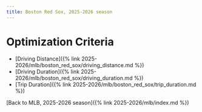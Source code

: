 ```yaml
---
title: Boston Red Sox, 2025-2026 season
---
```


# Optimization Criteria
- [Driving Distance]({% link 2025-2026/mlb/boston_red_sox/driving_distance.md %})
- [Driving Duration]({% link 2025-2026/mlb/boston_red_sox/driving_duration.md %})
- [Trip Duration]({% link 2025-2026/mlb/boston_red_sox/trip_duration.md %})

[Back to MLB, 2025-2026 season]({% link 2025-2026/mlb/index.md %})
